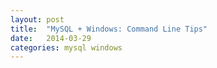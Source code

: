 ```yaml
---
layout: post
title:  "MySQL + Windows: Command Line Tips"
date:   2014-03-29
categories: mysql windows
---
```

